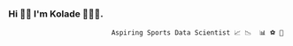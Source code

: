 ### Hi 👋🏿 I'm Kolade 👨🏿‍💻.
                              Aspiring Sports Data Scientist 📈 📉  📊 ⚽️ 🏀

<!--
**koladeakinjolire/koladeakinjolire** is a ✨ _special_ ✨ repository because its `README.md` (this file) appears on your GitHub profile.

Here are some ideas to get you started:

- 🔭 I’m currently working on ...
- 🌱 I’m currently learning ...
- 👯 I’m looking to collaborate on ...
- 🤔 I’m looking for help with ...
- 💬 Ask me about ...
- 📫 How to reach me: ...
- 😄 Pronouns: ...
- ⚡ Fun fact: ...
-->
